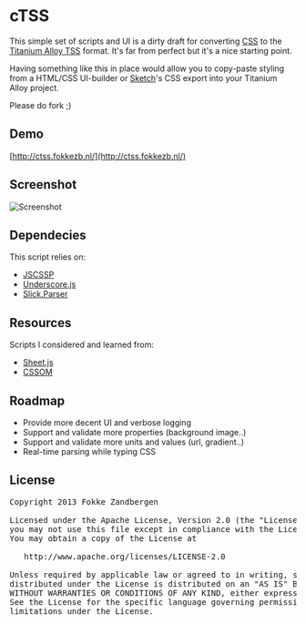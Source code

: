 # cTSS
This simple set of scripts and UI is a dirty draft for converting [CSS](http://www.w3schools.com/css/) to the [Titanium Alloy TSS](http://docs.appcelerator.com/titanium/latest/#!/guide/Alloy_Styles_and_Themes) format. It's far from perfect but it's a nice starting point.

Having something like this in place would allow you to copy-paste styling from a HTML/CSS UI-builder or [Sketch](http://www.bohemiancoding.com/sketch/)'s CSS export into your Titanium Alloy project.

Please do fork ;)

## Demo

[http://ctss.fokkezb.nl/](http://ctss.fokkezb.nl/)

## Screenshot
![Screenshot](https://raw.github.com/FokkeZB/cTSS/master/screenshot.png)

## Dependecies
This script relies on:

* [JSCSSP](http://www.glazman.org/JSCSSP/)
* [Underscore.js](http://underscorejs.org)
* [Slick.Parser](https://github.com/mootools/slick)

## Resources
Scripts I considered and learned from:

* [Sheet.js](https://github.com/subtleGradient/Sheet.js)
* [CSSOM](https://github.com/NV/CSSOM)

## Roadmap
* Provide more decent UI and verbose logging
* Support and validate more properties (background image..)
* Support and validate more units and values (url, gradient..)
* Real-time parsing while typing CSS

## License

<pre>
Copyright 2013 Fokke Zandbergen

Licensed under the Apache License, Version 2.0 (the "License");
you may not use this file except in compliance with the License.
You may obtain a copy of the License at

   http://www.apache.org/licenses/LICENSE-2.0

Unless required by applicable law or agreed to in writing, software
distributed under the License is distributed on an "AS IS" BASIS,
WITHOUT WARRANTIES OR CONDITIONS OF ANY KIND, either express or implied.
See the License for the specific language governing permissions and
limitations under the License.
</pre>
